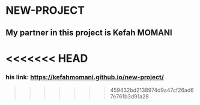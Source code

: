 # NEW-PROJECT
## My partner in this project is Kefah MOMANI

<<<<<<< HEAD
=======
### his link: https://kefahmomani.github.io/new-project/
>>>>>>> 459432bd2138974d9a47cf26ad67e761b3d91a28

